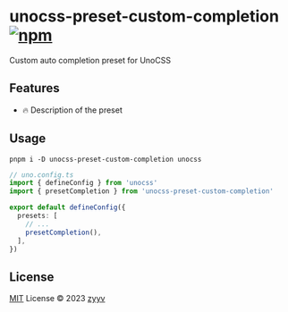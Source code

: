 # unocss-preset-custom-completion [![npm](https://img.shields.io/npm/v/unocss-preset-custom-completion)](https://npmjs.com/package/unocss-preset-custom-completion)

Custom auto completion preset for UnoCSS

## Features
- 🔥 Description of the preset

## Usage

```shell
pnpm i -D unocss-preset-custom-completion unocss
```

```ts
// uno.config.ts
import { defineConfig } from 'unocss'
import { presetCompletion } from 'unocss-preset-custom-completion'

export default defineConfig({
  presets: [
    // ...
    presetCompletion(),
  ],
})
```

## License

[MIT](./LICENSE) License © 2023 [zyyv](https://github.com/zyyv)
